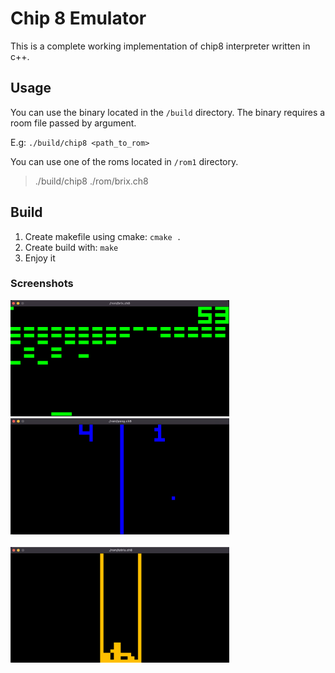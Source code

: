 # Chip 8 Emulator 

This is a complete working implementation of chip8 interpreter written in c++.

## Usage

You can use the binary located in the `/build` directory.
The binary requires a room file passed by argument.

E.g: `./build/chip8 <path_to_rom>`

You can use one of the roms located in `/rom1` directory.<br>
> ./build/chip8 ./rom/brix.ch8

## Build
1. Create makefile using cmake: `cmake .`
2. Create build with: `make`
3. Enjoy it 


### Screenshots 

<img src="./img/brix_screenshot.png" alt="drawing" width="350" style="margin-right: 15px"/> 
<img src="./img/pong_screenshot.png" alt="drawing" width="350"/>
<br>
<br>
<img src="./img/tetris_screenshot.png" alt="drawing" width="350"/> 
